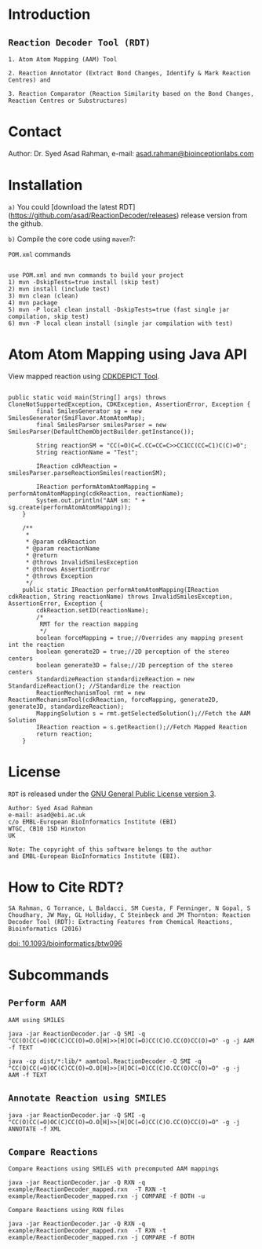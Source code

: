 Introduction
============

`Reaction Decoder Tool (RDT)`
-----------------------------

`1. Atom Atom Mapping (AAM) Tool`

`2. Reaction Annotator (Extract Bond Changes, Identify & Mark Reaction Centres) and `

`3. Reaction Comparator (Reaction Similarity based on the Bond Changes, Reaction Centres or Substructures)`

Contact
============
Author: Dr. Syed Asad Rahman,
e-mail: asad.rahman@bioinceptionlabs.com

Installation
============

`a)` You could [download the latest RDT] (https://github.com/asad/ReactionDecoder/releases) release version from the github.

`b)` Compile the core code using `maven`?:

`POM.xml` commands

```

use POM.xml and mvn commands to build your project
1) mvn -DskipTests=true install (skip test)
2) mvn install (include test)
3) mvn clean (clean)
4) mvn package
5) mvn -P local clean install -DskipTests=true (fast single jar compilation, skip test)
6) mvn -P local clean install (single jar compilation with test)

```

Atom Atom Mapping using Java API
=================================

View mapped reaction using [CDKDEPICT Tool](http://www.simolecule.com/cdkdepict/depict.html).

```

public static void main(String[] args) throws CloneNotSupportedException, CDKException, AssertionError, Exception {
        final SmilesGenerator sg = new SmilesGenerator(SmiFlavor.AtomAtomMap);
        final SmilesParser smilesParser = new SmilesParser(DefaultChemObjectBuilder.getInstance());

        String reactionSM = "CC(=O)C=C.CC=CC=C>>CC1CC(CC=C1)C(C)=O";
        String reactionName = "Test";

        IReaction cdkReaction = smilesParser.parseReactionSmiles(reactionSM);

        IReaction performAtomAtomMapping = performAtomAtomMapping(cdkReaction, reactionName);
        System.out.println("AAM sm: " + sg.create(performAtomAtomMapping));
    }

    /**
     *
     * @param cdkReaction
     * @param reactionName
     * @return
     * @throws InvalidSmilesException
     * @throws AssertionError
     * @throws Exception
     */
    public static IReaction performAtomAtomMapping(IReaction cdkReaction, String reactionName) throws InvalidSmilesException, AssertionError, Exception {
        cdkReaction.setID(reactionName);
        /*
         RMT for the reaction mapping
         */
        boolean forceMapping = true;//Overrides any mapping present int the reaction
        boolean generate2D = true;//2D perception of the stereo centers
        boolean generate3D = false;//2D perception of the stereo centers
        StandardizeReaction standardizeReaction = new StandardizeReaction(); //Standardize the reaction
        ReactionMechanismTool rmt = new ReactionMechanismTool(cdkReaction, forceMapping, generate2D, generate3D, standardizeReaction);
        MappingSolution s = rmt.getSelectedSolution();//Fetch the AAM Solution
        IReaction reaction = s.getReaction();//Fetch Mapped Reaction
        return reaction;
    }

```


License
=======

`RDT` is released under the [GNU General Public License version 3](http://www.gnu.org/licenses/gpl.html).

```
Author: Syed Asad Rahman
e-mail: asad@ebi.ac.uk
c/o EMBL-European BioInformatics Institute (EBI)
WTGC, CB10 1SD Hinxton
UK

Note: The copyright of this software belongs to the author
and EMBL-European BioInformatics Institute (EBI).
```

How to Cite RDT?
================

`SA Rahman, G Torrance, L Baldacci, SM Cuesta, F Fenninger, N Gopal, S Choudhary, JW May, GL Holliday, C Steinbeck and JM Thornton: Reaction Decoder Tool (RDT): Extracting Features from Chemical Reactions, Bioinformatics (2016)`

[doi: 10.1093/bioinformatics/btw096](https://www.ncbi.nlm.nih.gov/pmc/articles/PMC4920114/)


Subcommands
===========


`Perform AAM`
-------------

`AAM using SMILES`
  
  ```
  java -jar ReactionDecoder.jar -Q SMI -q "CC(O)CC(=O)OC(C)CC(O)=O.O[H]>>[H]OC(=O)CC(C)O.CC(O)CC(O)=O" -g -j AAM -f TEXT
  ```

  ```
  java -cp dist/*:lib/* aamtool.ReactionDecoder -Q SMI -q "CC(O)CC(=O)OC(C)CC(O)=O.O[H]>>[H]OC(=O)CC(C)O.CC(O)CC(O)=O" -g -j  AAM -f TEXT
  ```

`Annotate Reaction using SMILES`
---------------------------------

  ```
  java -jar ReactionDecoder.jar -Q SMI -q "CC(O)CC(=O)OC(C)CC(O)=O.O[H]>>[H]OC(=O)CC(C)O.CC(O)CC(O)=O" -g -j ANNOTATE -f XML
  ```


`Compare Reactions`
--------------------

`Compare Reactions using SMILES with precomputed AAM mappings`
  
  ```
  java -jar ReactionDecoder.jar -Q RXN -q example/ReactionDecoder_mapped.rxn  -T RXN -t example/ReactionDecoder_mapped.rxn -j COMPARE -f BOTH -u
  ```


`Compare Reactions using RXN files`
  
  ```
  java -jar ReactionDecoder.jar -Q RXN -q example/ReactionDecoder_mapped.rxn  -T RXN -t example/ReactionDecoder_mapped.rxn -j COMPARE -f BOTH
  ```
